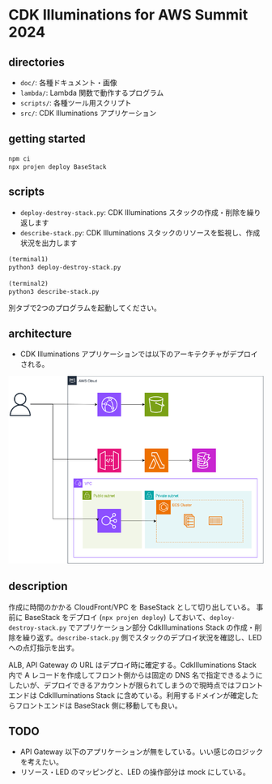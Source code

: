 # CDK Illuminations for AWS Summit 2024

## directories

- `doc/`: 各種ドキュメント・画像
- `lambda/`: Lambda 関数で動作するプログラム
- `scripts/`: 各種ツール用スクリプト
- `src/`: CDK Illuminations アプリケーション

## getting started

```
npm ci
npx projen deploy BaseStack
```

## scripts

- `deploy-destroy-stack.py`: CDK Illuminations スタックの作成・削除を繰り返します
- `describe-stack.py`: CDK Illuminations スタックのリソースを監視し、作成状況を出力します

```
(terminal1)
python3 deploy-destroy-stack.py

(terminal2)
python3 describe-stack.py
```

別タブで2つのプログラムを起動してください。

## architecture

- CDK Illuminations アプリケーションでは以下のアーキテクチャがデプロイされる。

![CDK Illuminations](./doc/cdk-illuminations.png)

## description

作成に時間のかかる CloudFront/VPC を BaseStack として切り出している。
事前に BaseStack をデプロイ (`npx projen deploy`) しておいて、`deploy-destroy-stack.py` でアプリケーション部分 CdkIlluminations Stack の作成・削除を繰り返す。`describe-stack.py` 側でスタックのデプロイ状況を確認し、LED への点灯指示を出す。

ALB, API Gateway の URL はデプロイ時に確定する。CdkIlluminations Stack 内で A レコードを作成してフロント側からは固定の DNS 名で指定できるようにしたいが、デプロイできるアカウントが限られてしまうので現時点ではフロントエンドは CdkIlluminations Stack に含めている。利用するドメインが確定したらフロントエンドは BaseStack 側に移動しても良い。

## TODO

- API Gateway 以下のアプリケーションが無をしている。いい感じのロジックを考えたい。
- リソース・LED のマッピングと、LED の操作部分は mock にしている。
